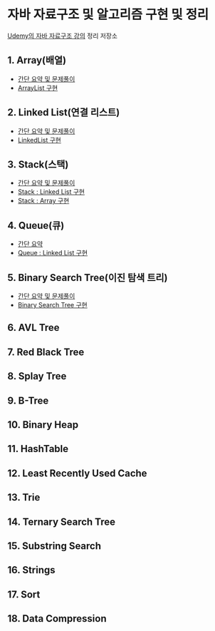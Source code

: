 # 자바 자료구조 및 알고리즘 구현 및 정리

[Udemy의 자바 자료구조 강의](https://www.udemy.com/algorithms-and-data-structures/) 정리 저장소

## 1. Array(배열)

- [간단 요약 및 문제풀이](https://github.com/walbatrossw/java-data-structures/blob/master/ch01-arrays/arrays.md)
- [ArrayList 구현](https://github.com/walbatrossw/java-data-structures/tree/master/ch01-arrays/src/doubles/ds/arrays/arraylist)

## 2. Linked List(연결 리스트)

- [간단 요약 및 문제풀이](https://github.com/walbatrossw/java-data-structures/blob/master/ch02-linked-list/linked-list.md)
- [LinkedList 구현](https://github.com/walbatrossw/java-data-structures/tree/master/ch02-linked-list/src/doubles/ds/linkedlist/implement)

## 3. Stack(스택)

- [간단 요약 및 문제풀이](https://github.com/walbatrossw/java-data-structures/blob/master/ch03-stacks/stack.md)
- [Stack : Linked List 구현](https://github.com/walbatrossw/java-data-structures/tree/master/ch03-stacks/src/doubles/ds/stack/implement/linkedlist)
- [Stack : Array 구현](https://github.com/walbatrossw/java-data-structures/tree/master/ch03-stacks/src/doubles/ds/stack/implement/array)

## 4. Queue(큐)

- [간단 요약](https://github.com/walbatrossw/java-data-structures/blob/master/ch04-queues/queue.md)
- [Queue : Linked List 구현](https://github.com/walbatrossw/java-data-structures/tree/master/ch04-queues/src/doubles/ds/queue/implement/linkedlist)

## 5. Binary Search Tree(이진 탐색 트리)

- [간단 요약 및 문제풀이](https://github.com/walbatrossw/java-data-structures/blob/master/ch05-binary-search-trees/binary-search-tree.md)
- [Binary Search Tree 구현]()

## 6. AVL Tree

## 7. Red Black Tree

## 8. Splay Tree

## 9. B-Tree

## 10. Binary Heap

## 11. HashTable

## 12. Least Recently Used Cache

## 13. Trie

## 14. Ternary Search Tree

## 15. Substring Search

## 16. Strings

## 17. Sort

## 18. Data Compression
